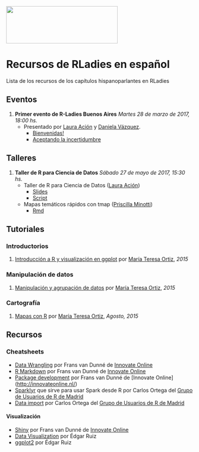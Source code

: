 <img src="https://github.com/rladies/starter-kit/blob/master/logo/R-LadiesGlobal_RBG_online_LogoWithText_Horizontal.png" data-canonical-src="https://github.com/rladies/starter-kit/blob/master/logo/R-LadiesGlobal_RBG_online_LogoWithText_Horizontal.png" width="300" height="100" />

# Recursos de RLadies en español
Lista de los recursos de los capítulos hispanoparlantes en RLadies

## Eventos

  1. **Primer evento de R-Ladies Buenos Aires**
      *Martes 28 de marzo de 2017, 18:00 hs.*
      - Presentado por [Laura Ación](https://rladies.org/argentina-rladies/name/laura-acion/) y [Daniela Vázquez](http://d4tagirl.com).
          * [Bienvenidas!](https://github.com/rladies/meetup-presentations_buenosaires/blob/master/2017-03-28-Primer-evento-de-R-Ladies-Buenos-Aires/LA-Bienvenidas.pdf) 
          * [Aceptando la incertidumbre](https://github.com/rladies/meetup-presentations_buenosaires/blob/master/2017-03-28-Primer-evento-de-R-Ladies-Buenos-Aires/DV-Aceptando-la-Incertidumbre.pdf)
## Talleres
  
1. **Taller de R para Ciencia de Datos**
     *Sábado 27 de mayo de 2017, 15:30 hs.*
     - Taller de R para Ciencia de Datos ([Laura Ación](https://rladies.org/argentina-rladies/name/laura-acion/))
         * [Slides](https://github.com/rladies/meetup-presentations_buenosaires/raw/master/2017-05-27-Segundo-evento-Taller-Ciencia-de-Datos/Taller_R4DS_Parte_I.pptx)
         * [Script](https://github.com/rladies/meetup-presentations_buenosaires/raw/master/2017-05-27-Segundo-evento-Taller-Ciencia-de-Datos/Taller_R4DS_Parte_I.R)
     - Mapas temáticos rápidos con tmap ([Priscilla Minotti](http://unsam.academia.edu/PMinotti))
          * [Rmd](https://github.com/rladies/meetup-presentations_buenosaires/raw/master/2017-05-27-Segundo-evento-Taller-Ciencia-de-Datos/tmaps_Pminotti.Rmd) 
          
## Tutoriales

### Introductorios

1. [Introducción a R y visualización en ggplot](https://tereom.github.io/tutoriales/R_intro_visualizacion.html) por [María Teresa Ortiz](http://www.teresa-ortiz.com/), *2015*

### Manipulación de datos
1. [Manipulación y agrupación de datos](https://tereom.github.io/tutoriales/manipulacion.html)  por [María Teresa Ortiz](http://www.teresa-ortiz.com/), *2015*

### Cartografía

1. [Mapas con R](http://www.teresa-ortiz.com/tutoriales-r/mapas)  por [María Teresa Ortiz](http://www.teresa-ortiz.com/), *Agosto, 2015*


## Recursos

### Cheatsheets

* [Data Wrangling](https://www.rstudio.com/wp-content/uploads/2015/03/data-wrangling-spanish.pdf) por Frans van Dunné de [Innovate Online](http://innovateonline.nl/)
* [R Markdown](https://www.rstudio.com/wp-content/uploads/2015/03/rmarkdown-spanish.pdf) por Frans van Dunné de [Innovate Online](http://innovateonline.nl/)
* [Package development](https://www.rstudio.com/wp-content/uploads/2015/03/devtools-spanish.pdf) por Frans van Dunné de [Innovate Online] (http://innovateonline.nl/)
* [Sparklyr](https://github.com/rstudio/cheatsheets/raw/master/translations/spanish/sparklyrSpanish.pdf) que sirve para usar Spark desde R por Carlos Ortega del [Grupo de Usuarios de R de Madrid](http://madrid.r-es.org/) 
* [Data import](https://github.com/rstudio/cheatsheets/raw/master/translations/spanish/data-import-cheatsheet_Spanish.pdf) por Carlos Ortega del [Grupo de Usuarios de R de Madrid](http://madrid.r-es.org/) 

#### Visualización
* [Shiny](https://www.rstudio.com/wp-content/uploads/2015/03/shiny-spanish.pdf) por Frans van Dunné de [Innovate Online](http://innovateonline.nl/)
* [Data Visualization](https://www.rstudio.com/wp-content/uploads/2016/12/ggplot2-cheatsheet-2.1-Spanish.pdf) por Édgar Ruiz
* [ggplot2](https://www.rstudio.com/wp-content/uploads/2015/04/ggplot2-spanish.pdf) por Édgar Ruiz










